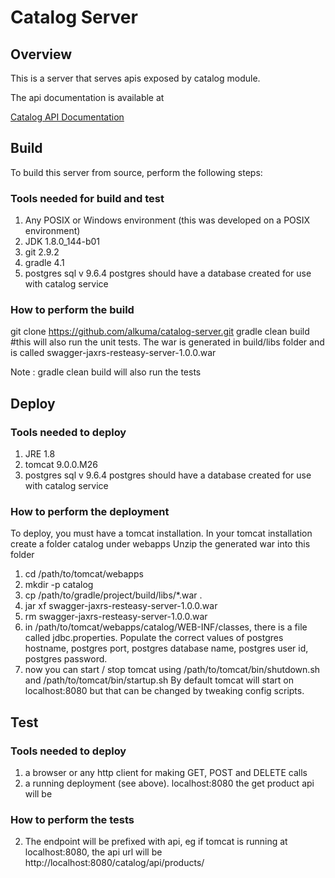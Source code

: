 # Catalog Server

## Overview
This is a server that serves apis exposed by catalog module.

The api documentation is available at

[Catalog API
Documentation](http://htmlpreview.github.io/?https://github.com/alkuma/newarch/blob/master/products-api.html)

## Build
To build this server from source, perform the following steps:

### Tools needed for build and test
1. Any POSIX or Windows environment (this was developed on a POSIX environment)
2. JDK 1.8.0_144-b01
1. git 2.9.2
2. gradle 4.1
4. postgres sql v 9.6.4
postgres should have a database created for use with catalog service

### How to perform the build
git clone https://github.com/alkuma/catalog-server.git
gradle clean build #this will also run the unit tests.
The war is generated in build/libs folder and is called
swagger-jaxrs-resteasy-server-1.0.0.war

Note : gradle clean build will also run the tests

## Deploy
### Tools needed to deploy
1. JRE 1.8
3. tomcat 9.0.0.M26
4. postgres sql v 9.6.4
postgres should have a database created for use with catalog service

### How to perform the deployment
To deploy, you must have a tomcat installation. 
In your tomcat installation create a folder catalog under webapps
Unzip the generated war into this folder
1. cd /path/to/tomcat/webapps
1. mkdir -p catalog
2. cp /path/to/gradle/project/build/libs/\*.war .
3. jar xf swagger-jaxrs-resteasy-server-1.0.0.war
4. rm swagger-jaxrs-resteasy-server-1.0.0.war
5. in /path/to/tomcat/webapps/catalog/WEB-INF/classes, there is a file called
jdbc.properties. Populate the correct values of postgres hostname, postgres
port, postgres database name, postgres user id, postgres password.
6. now you can start / stop tomcat using /path/to/tomcat/bin/shutdown.sh and
/path/to/tomcat/bin/startup.sh By default tomcat will start on localhost:8080
but that can be changed by tweaking config scripts.


## Test
### Tools needed to deploy
1. a browser  or any http client for making GET, POST and DELETE calls
1. a running deployment (see above).
localhost:8080 the get product api will be

### How to perform the tests
2. The endpoint will be prefixed with api, eg if tomcat is running at
localhost:8080, the api url will be
http://localhost:8080/catalog/api/products/<id>
